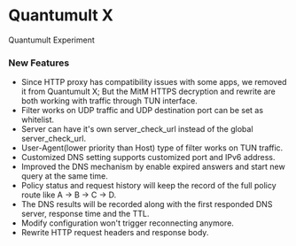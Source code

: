 # Quantumult X
Quantumult Experiment

### New Features
* Since HTTP proxy has compatibility issues with some apps, we removed it from Quantumult X; But the MitM HTTPS decryption and rewrite are both working with traffic through TUN interface.
* Filter works on UDP traffic and UDP destination port can be set as whitelist.
* Server can have it's own server_check_url instead of the global server_check_url.
* User-Agent(lower priority than Host) type of filter works on TUN traffic.
* Customized DNS setting supports customized port and IPv6 address.
* Improved the DNS mechanism by enable expired answers and start new query at the same time.
* Policy status and request history will keep the record of the full policy route like A -> B -> C -> D.
* The DNS results will be recorded along with the first responded DNS server, response time and the TTL.
* Modify configuration won't trigger reconnecting anymore.
* Rewrite HTTP request headers and response body.
